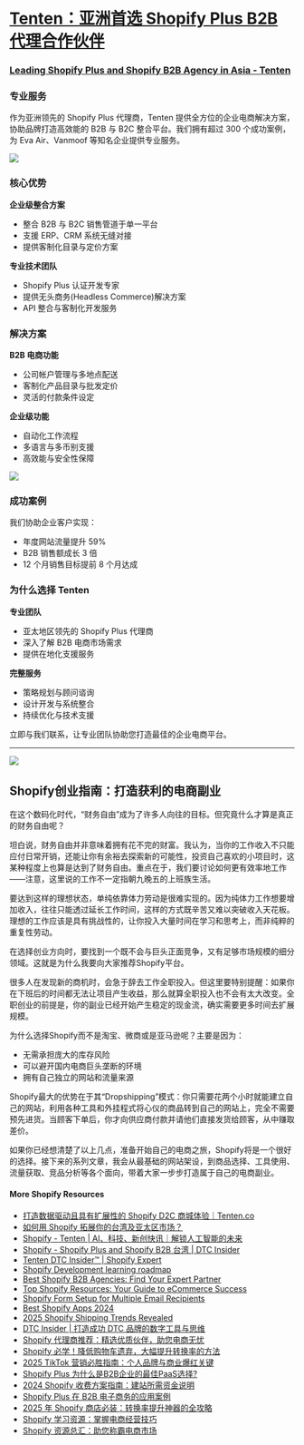 # [Tenten：亚洲首选 Shopify Plus B2B 代理合作伙伴](https://tenten.co/zh/solution/shopify)

### [Leading Shopify Plus and Shopify B2B Agency in Asia - Tenten](https://tenten.co/solution/shopify)
  

### 专业服务

作为亚洲领先的 Shopify Plus 代理商，Tenten 提供全方位的企业电商解决方案，协助品牌打造高效能的 B2B 与 B2C 整合平台。我们拥有超过 300 个成功案例，为 Eva Air、Vanmoof 等知名企业提供专业服务。

![](https://s4.tenten.co/tenten-2025-01-20-at-12.40.07-PM-eFy76TFbHBW92o6SxNFoZd3nEAdtiYRXbDtoEJKsLpF4GpjiNJx6UyV1uFplYpFtGYe8VLig2SvlKAIhiit1xsWtZFcTYHWajxWC.jpg)

### 核心优势

**企业级整合方案**
- 整合 B2B 与 B2C 销售管道于单一平台
- 支援 ERP、CRM 系统无缝对接
- 提供客制化目录与定价方案

**专业技术团队**
- Shopify Plus 认证开发专家
- 提供无头商务(Headless Commerce)解决方案
- API 整合与客制化开发服务

### 解决方案

**B2B 电商功能**
- 公司帐户管理与多地点配送
- 客制化产品目录与批发定价
- 灵活的付款条件设定

**企业级功能**
- 自动化工作流程
- 多语言与多币别支援
- 高效能与安全性保障

![](https://s4.tenten.co/tenten-2025-01-20-at-12.40.14-PM-DXWo768WdaIIe87aaLocsekeqid3z5HSQHdp6TWfg6iBV3f8cn667pnLnDKrL5gKfDKYoJpxTjvlYRYP626D0nVgbrziclH6E2kU.jpg)

### 成功案例

我们协助企业客户实现：
- 年度网站流量提升 59%
- B2B 销售额成长 3 倍
- 12 个月销售目标提前 8 个月达成

### 为什么选择 Tenten

**专业团队**
- 亚太地区领先的 Shopify Plus 代理商
- 深入了解 B2B 电商市场需求
- 提供在地化支援服务

**完整服务**
- 策略规划与顾问谘询
- 设计开发与系统整合
- 持续优化与技术支援

立即与我们联系，让专业团队协助您打造最佳的企业电商平台。

--------

![](https://s4.tenten.co/tenten-2025-01-20-at-12.40.22-PM-oEnX0afCHSoDGo66dSN77R8UMSElE0g32QnJIG0dJfHgZDwzHhjyYMkkuhzrpZQvC9AxTyxAYHRuFmAoxA5OT1SAisSiQMOhSQWD.jpg)


## Shopify创业指南：打造获利的电商副业

在这个数码化时代，“财务自由”成为了许多人向往的目标。但究竟什么才算是真正的财务自由呢？

坦白说，财务自由并非意味着拥有花不完的财富。我认为，当你的工作收入不只能应付日常开销，还能让你有余裕去探索新的可能性，投资自己喜欢的小项目时，这某种程度上也算是达到了财务自由。重点在于，我们要讨论如何更有效率地工作——注意，这里说的工作不一定指朝九晚五的上班族生活。

要达到这样的理想状态，单纯依靠体力劳动是很难实现的。因为纯体力工作想要增加收入，往往只能透过延长工作时间，这样的方式既辛苦又难以突破收入天花板。理想的工作应该是具有挑战性的，让你投入大量时间在学习和思考上，而非纯粹的重复性劳动。

在选择创业方向时，要找到一个既不会与巨头正面竞争，又有足够市场规模的细分领域。这就是为什么我要向大家推荐Shopify平台。

很多人在发现新的商机时，会急于辞去工作全职投入。但这里要特别提醒：如果你在下班后的时间都无法让项目产生收益，那么就算全职投入也不会有太大改变。全职创业的前提是，你的副业已经开始产生稳定的现金流，确实需要更多时间去扩展规模。

为什么选择Shopify而不是淘宝、微商或是亚马逊呢？主要是因为：
- 无需承担庞大的库存风险
- 可以避开国内电商巨头垄断的环境
- 拥有自己独立的网站和流量来源

Shopify最大的优势在于其“Dropshipping”模式：你只需要花两个小时就能建立自己的网站，利用各种工具和外挂程式将心仪的商品转到自己的网站上，完全不需要预先进货。当顾客下单后，你才向供应商付款并请他们直接发货给顾客，从中赚取差价。

如果你已经想清楚了以上几点，准备开始自己的电商之旅，Shopify将是一个很好的选择。接下来的系列文章，我会从最基础的网站架设，到商品选择、工具使用、流量获取、竞品分析等各个面向，带着大家一步步打造属于自己的电商副业。

#### More Shopify Resources

- [打造数据驱动且具有扩展性的 Shopify D2C 商城体验｜Tenten.co](https://tenten.co/zh/solution/shopify)
- [如何用 Shopify 拓展你的台湾及亚太区市场？](https://tenten.co/learning/shopify-apac/)
- [Shopify - Tenten | AI、科技、新创快讯｜解锁人工智能的未来](https://tenten.co/learning/tag/shopify/)
- [Shopify - Shopify Plus and Shopify B2B 台湾 | DTC Insider](https://tenten.co/d2c/tag/shopify/)
- [Tenten DTC Insider™ | Shopify Expert](https://shopify.tenten.co/)
- [Shopify Development learning roadmap](https://shopify.tenten.co/shopify-development-learning-roadmap)
- [Best Shopify B2B Agencies: Find Your Expert Partner](https://shopify.tenten.co/best-shopify-b2b-agencies-find-your-expert-partner)
- [Top Shopify Resources: Your Guide to eCommerce Success](https://shopify.tenten.co/top-shopify-resources-your-guide-to-ecommerce-success)
- [Shopify Form Setup for Multiple Email Recipients](https://shopify.tenten.co/how-to-set-shopify-form-sender-setup-multiple-users-to-receive-email)
- [Best Shopify Apps 2024](https://shopify.tenten.co/top-shopify-apps-of-2024)
- [2025 Shopify Shipping Trends Revealed](https://shopify.tenten.co/shopify-shipping-trends-2025-meeting-customer-expectations)
- [DTC Insider | 打造成功 DTC 品牌的数字工具与思维](https://tenten.co/d2c/)
- [Shopify 代理商推荐：精选优质伙伴，助您电商无忧](https://tenten.co/d2c/shopify-agency-list/)
- [Shopify 必学！降低购物车遗弃，大幅提升转换率的方法](https://tenten.co/d2c/reduce-shopify-shopping-cart-abandonment/)
- [2025 TikTok 营销必胜指南：个人品牌与商业爆红关键](https://tenten.co/d2c/2025-tiktok-growth-strategy/)
- [Shopify Plus 为什么是B2B企业的最佳PaaS选择?](https://tenten.co/d2c/why-shopify-plus-is-the-best-paas-for-b2b/)
- [2024 Shopify 收费方案指南：建站所需资金说明](https://tenten.co/d2c/2024-shopify-plans/)
- [Shopify Plus 在 B2B 电子商务的应用案例](https://tenten.co/d2c/shopify-plus-b2b-use-case/)
- [2025 年 Shopify 商店必装：转换率提升神器的全攻略](https://tenten.co/d2c/2025-top-shopify-app-to-increase-conversion/)
- [Shopify 学习资源：掌握电商经营技巧](https://tenten.co/d2c/shopify-learning-resources/)
- [Shopify 资源总汇：助您称霸电商市场](https://tenten.co/d2c/shopify-resources/)

